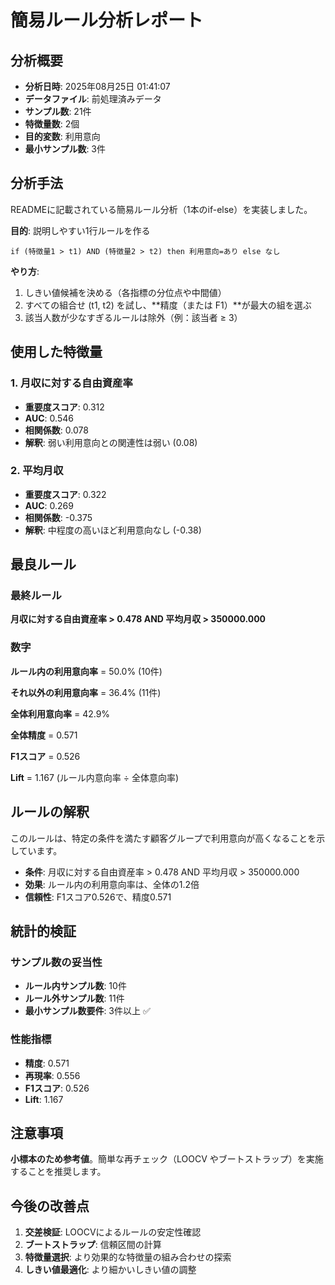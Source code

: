 # 簡易ルール分析レポート

## 分析概要
- **分析日時**: 2025年08月25日 01:41:07
- **データファイル**: 前処理済みデータ
- **サンプル数**: 21件
- **特徴量数**: 2個
- **目的変数**: 利用意向
- **最小サンプル数**: 3件

## 分析手法
READMEに記載されている簡易ルール分析（1本のif-else）を実装しました。

**目的**: 説明しやすい1行ルールを作る
```
if (特徴量1 > t1) AND (特徴量2 > t2) then 利用意向=あり else なし
```

**やり方**:
1. しきい値候補を決める（各指標の分位点や中間値）
2. すべての組合せ (t1, t2) を試し、**精度（または F1）**が最大の組を選ぶ
3. 該当人数が少なすぎるルールは除外（例：該当者 ≥ 3）

## 使用した特徴量


### 1. 月収に対する自由資産率
- **重要度スコア**: 0.312
- **AUC**: 0.546
- **相関係数**: 0.078
- **解釈**: 弱い利用意向との関連性は弱い (0.08)

### 2. 平均月収
- **重要度スコア**: 0.322
- **AUC**: 0.269
- **相関係数**: -0.375
- **解釈**: 中程度の高いほど利用意向なし (-0.38)

## 最良ルール

### 最終ルール
**月収に対する自由資産率 > 0.478 AND 平均月収 > 350000.000**

### 数字

**ルール内の利用意向率** = 50.0% (10件)

**それ以外の利用意向率** = 36.4% (11件)

**全体利用意向率** = 42.9%

**全体精度** = 0.571

**F1スコア** = 0.526

**Lift** = 1.167 (ルール内意向率 ÷ 全体意向率)

## ルールの解釈

このルールは、特定の条件を満たす顧客グループで利用意向が高くなることを示しています。

- **条件**: 月収に対する自由資産率 > 0.478 AND 平均月収 > 350000.000
- **効果**: ルール内の利用意向率は、全体の1.2倍
- **信頼性**: F1スコア0.526で、精度0.571

## 統計的検証

### サンプル数の妥当性
- **ルール内サンプル数**: 10件
- **ルール外サンプル数**: 11件
- **最小サンプル数要件**: 3件以上 ✅

### 性能指標
- **精度**: 0.571
- **再現率**: 0.556
- **F1スコア**: 0.526
- **Lift**: 1.167

## 注意事項

**小標本のため参考値**。簡単な再チェック（LOOCV やブートストラップ）を実施することを推奨します。

## 今後の改善点

1. **交差検証**: LOOCVによるルールの安定性確認
2. **ブートストラップ**: 信頼区間の計算
3. **特徴量選択**: より効果的な特徴量の組み合わせの探索
4. **しきい値最適化**: より細かいしきい値の調整

